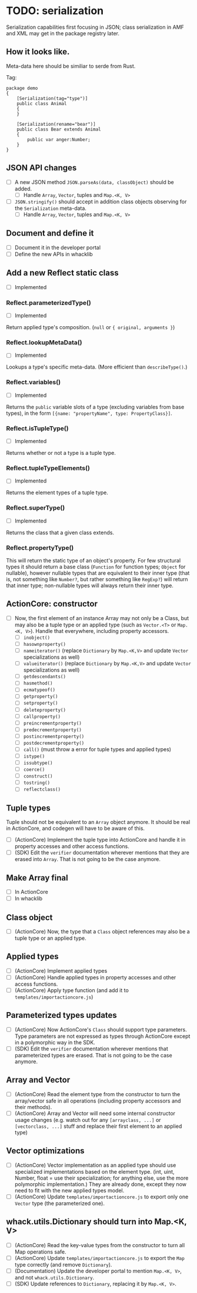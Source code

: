 # TODO: serialization

Serialization capabilities first focusing in JSON; class serialization in AMF and XML may get in the package registry later.

## How it looks like.

Meta-data here should be similiar to serde from Rust.

Tag:

```
package demo
{
    [Serialization(tag="type")]
    public class Animal
    {
    }

    [Serialization(rename="bear")]
    public class Bear extends Animal
    {
        public var anger:Number;
    }
}
```

## JSON API changes

- [ ] A new JSON method `JSON.parseAs(data, classObject)` should be added.
  - [ ] Handle `Array`, `Vector`, tuples and `Map.<K, V>`
- [ ] `JSON.stringify()` should accept in addition class objects observing for the `Serialization` meta-data.
  - [ ] Handle `Array`, `Vector`, tuples and `Map.<K, V>`

## Document and define it

- [ ] Document it in the developer portal
- [ ] Define the new APIs in whacklib

## Add a new Reflect static class

- [ ] Implemented

### Reflect.parameterizedType()

- [ ] Implemented

Return applied type's composition. (`null` or `{ original, arguments }`)

### Reflect.lookupMetaData()

- [ ] Implemented

Lookups a type's specific meta-data. (More efficient than `describeType()`.)

### Reflect.variables()

- [ ] Implemented

Returns the `public` variable slots of a type (excluding variables from base types), in the form `[{name: "propertyName", type: PropertyClass}]`.

### Reflect.isTupleType()

- [ ] Implemented

Returns whether or not a type is a tuple type.

### Reflect.tupleTypeElements()

- [ ] Implemented

Returns the element types of a tuple type.

### Reflect.superType()

- [ ] Implemented

Returns the class that a given class extends.

### Reflect.propertyType()

This will return the static type of an object's property. For few structural types it should return a base class
(`Function` for function types; `Object` for nullable), however nullable types that are equivalent to their inner type (that is, not something like `Number?`, but rather something like `RegExp?`) will return that inner type; non-nullable types will always return their inner type.

## ActionCore: constructor

- [ ] Now, the first element of an instance Array may not only be a Class, but may also be a tuple type or an applied type (such as `Vector.<T>` or `Map.<K, V>`). Handle that everywhere, including property accessors.
  - [ ] `inobject()`
  - [ ] `hasownproperty()`
  - [ ] `nameiterator()` (replace `Dictionary` by `Map.<K,V>` and update `Vector` specializations as well)
  - [ ] `valueiterator()` (replace `Dictionary` by `Map.<K,V>` and update `Vector` specializations as well)
  - [ ] `getdescendants()`
  - [ ] `hasmethod()`
  - [ ] `ecmatypeof()`
  - [ ] `getproperty()`
  - [ ] `setproperty()`
  - [ ] `deleteproperty()`
  - [ ] `callproperty()`
  - [ ] `preincrementproperty()`
  - [ ] `predecrementproperty()`
  - [ ] `postincrementproperty()`
  - [ ] `postdecrementproperty()`
  - [ ] `call()` (must throw a error for tuple types and applied types)
  - [ ] `istype()`
  - [ ] `issubtype()`
  - [ ] `coerce()`
  - [ ] `construct()`
  - [ ] `tostring()`
  - [ ] `reflectclass()`

## Tuple types

Tuple should not be equivalent to an `Array` object anymore. It should be real in ActionCore, and codegen will have to be aware of this.

- [ ] (ActionCore) Implement the tuple type into ActionCore and handle it in property accesses and other access functions.
- [ ] (SDK) Edit the `verifier` documentation wherever mentions that they are erased into `Array`. That is not going to be the case anymore.

## Make Array final

- [ ] In ActionCore
- [ ] In whacklib

## Class object

- [ ] (ActionCore) Now, the type that a `Class` object references may also be a tuple type or an applied type.

## Applied types

- [ ] (ActionCore) Implement applied types
- [ ] (ActionCore) Handle applied types in property accesses and other access functions.
- [ ] (ActionCore) Apply type function (and add it to `templates/importactioncore.js`)

## Parameterized types updates

- [ ] (ActionCore) Now ActionCore's `Class` should support type parameters. Type parameters are not expressed as types through ActionCore except in a polymorphic way in the SDK.
- [ ] (SDK) Edit the `verifier` documentation wherever mentions that parameterized types are erased. That is not going to be the case anymore.

## Array and Vector

- [ ] (ActionCore) Read the element type from the constructor to turn the array/vector safe in all operations (including property accessors and their methods).
- [ ] (ActionCore) Array and Vector will need some internal constructor usage changes (e.g. watch out for any `[arrayclass, ...]` or `[vectorclass, ...]` stuff and replace their first element to an applied type)

## Vector optimizations

- [ ] (ActionCore) Vector implementation as an applied type should use specialized implementations based on the element type. (int, uint, Number, float = use their specialization; for anything else, use the more polymorphic implementation.) They are already done, except they now need to fit with the new applied types model.
- [ ] (ActionCore) Update `templates/importactioncore.js` to export only one `Vector` type (the parameterized one).

## whack.utils.Dictionary should turn into Map.\<K, V>

- [ ] (ActionCore) Read the key-value types from the constructor to turn all Map operations safe.
- [ ] (ActionCore) Update `templates/importactioncore.js` to export the `Map` type correctly (and remove `Dictionary`).
- [ ] (Documentation) Update the developer portal to mention `Map.<K, V>`, and not `whack.utils.Dictionary`.
- [ ] (SDK) Update references to `Dictionary`, replacing it by `Map.<K, V>`.

